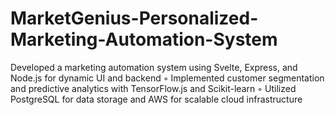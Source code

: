 # MarketGenius-Personalized-Marketing-Automation-System
Developed a marketing automation system using Svelte, Express, and Node.js for dynamic UI and backend ◦ Implemented customer segmentation and predictive analytics with TensorFlow.js and Scikit-learn ◦ Utilized PostgreSQL for data storage and AWS for scalable cloud infrastructure

